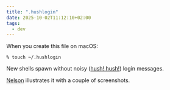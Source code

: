 ```yaml
---
title: ".hushlogin"
date: 2025-10-02T11:12:10+02:00
tags:
  - dev
---
```


When you create this file on macOS:

```shell
% touch ~/.hushlogin
```

New shells spawn without noisy ([hush!
hush!](https://www.youtube.com/watch?v=3BBsF7VIQyo)) login messages.

[Nelson](https://nelson.cloud/quick-tip-mute-the-terminal-login-message-with-a-.hushlogin-file/)
illustrates it with a couple of screenshots.
